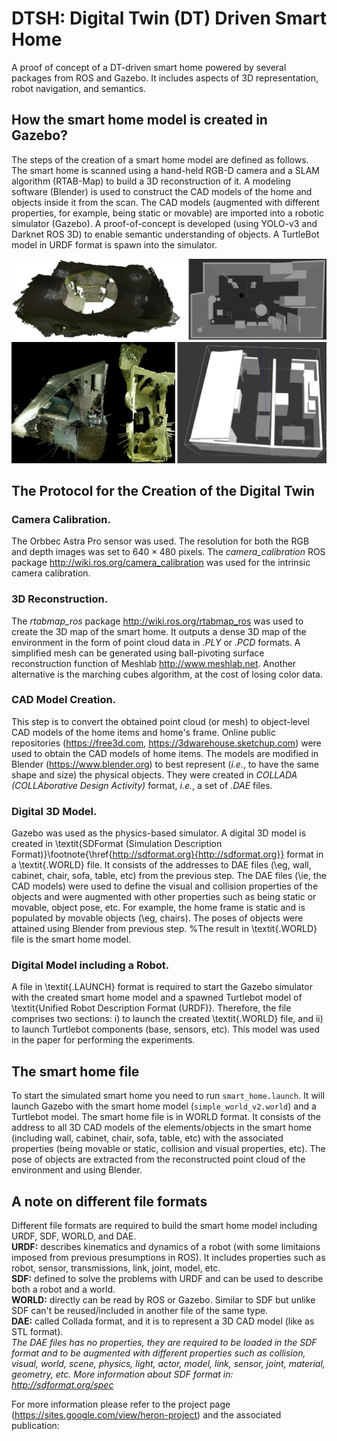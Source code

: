 # DTSH: Digital Twin (DT) Driven Smart Home

A proof of concept of a DT-driven smart home powered by several packages from ROS and Gazebo. It includes aspects of 3D representation, robot navigation, and semantics.

## How the smart home model is created in Gazebo?
The steps of the creation of a smart home model are defined as follows. 
The smart home is scanned using a hand-held RGB-D camera and a SLAM algorithm (RTAB-Map) to build a 3D reconstruction of it. 
A modeling software (Blender) is used to construct the CAD models of the home and objects inside it from the scan. The CAD models (augmented with different properties, for example, being static or movable) are imported into a robotic simulator (Gazebo). <!-- A TurtleBot model in URDF format is spawn into the simulator. --> A proof-of-concept is developed (using YOLO-v3 and Darknet ROS 3D) to enable semantic understanding of objects. A TurtleBot model in URDF format is spawn into the simulator.

![picture2](https://github.com/alirezaasvadi/DTSH/blob/main/2022-05-05%2016-07-33.png)

## The Protocol for the Creation of the Digital Twin

### Camera Calibration. 
The Orbbec Astra Pro sensor was used. 
The resolution for both the RGB and depth images was set to $640 \times 480$ pixels. The *camera_calibration* ROS package http://wiki.ros.org/camera_calibration was used for the intrinsic camera calibration.

### 3D Reconstruction. 
The *rtabmap_ros* package http://wiki.ros.org/rtabmap_ros was used to create the 3D map of the smart home. It outputs a dense 3D map of the environment in the form of point cloud data in *.PLY* or *.PCD* formats.
A simplified mesh can be generated using ball-pivoting surface reconstruction function of Meshlab http://www.meshlab.net. Another alternative is the marching cubes algorithm, at the cost of losing color data.

### CAD Model Creation. 
This step is to convert the obtained point cloud (or mesh) to object-level CAD models of the home items and home's frame.
Online public repositories (https://free3d.com, https://3dwarehouse.sketchup.com) were used to obtain the CAD models of home items. The models are modified in Blender (https://www.blender.org) to best represent (*i.e.*, to have the same shape and size) the physical objects.
They were created in *COLLADA (COLLAborative Design Activity)* format, *i.e.*, a set of *.DAE* files.

### Digital 3D Model.
Gazebo was used as the physics-based simulator. 
A digital 3D model is created in \textit{SDFormat (Simulation Description Format)}\footnote{\href{http://sdformat.org}{http://sdformat.org}} format in a \textit{.WORLD} file. 
It consists of the addresses to DAE files (\eg, wall, cabinet, chair, sofa, table, etc) from the previous step. The DAE files (\ie, the CAD models) were used to define the visual and collision properties of the objects and were augmented with other properties such as being static or movable, object pose, etc. For example, the home frame is static and is populated by movable objects (\eg, chairs). The poses of objects were attained using Blender from previous step. %The result in \textit{.WORLD} file is the smart home model.

### Digital Model including a Robot.
A file in \textit{.LAUNCH} format is required to start the Gazebo simulator with the created smart home model and a spawned Turtlebot model of \textit{Unified Robot Description Format (URDF)}.
Therefore, the file comprises two sections: i) to launch the created \textit{.WORLD} file, and ii) to launch Turtlebot components (base, sensors, etc).
This model was used in the paper for performing the experiments.


## The smart home file <!-- roslaunch turtlebot_gazebo my_turtlebot_world.launch -->
To start the simulated smart home you need to run `smart_home.launch`. It will launch Gazebo with the smart home model (`simple_world_v2.world`) and a Turtlebot model. The smart home file is in WORLD format.<!-- that can be directly read by Gazebo (it is `simple_world_v2.world` which will be loaded using the launch file). --> It consists of the address to all 3D CAD models of the elements/objects in the smart home (including wall, cabinet, chair, sofa, table, etc) with the associated properties (being movable or static, collision and visual properties, etc). The pose of objects are extracted from the reconstructed point cloud of the environment and using Blender.

<!--The output of the SLAM algorithm is a 3D point cloud (in ply format). It canbe denoised by pcdenoise function in MATLAB. It is inputted to Blender (if it is made of different rooms it can be aligned manually or semi-automatically using Align tool in Meshlab)
The smart home is composed of two main components: static parts (walls) and movable objects. -->

## A note on different file formats
Different file formats are required to build the smart home model including URDF, SDF, WORLD, and DAE.  
**URDF:** describes kinematics and dynamics of a robot (with some limitaions imposed from previous presumptions in ROS). It includes properties such as robot, sensor, transmissions, link, joint, model, etc.  
**SDF:** defined to solve the problems with URDF and can be used to describe both a robot and a world.  
**WORLD:** directly can be read by ROS or Gazebo. Similar to SDF but unlike SDF can't be reused/included in another file of the same type.  
**DAE:** called Collada format, and it is to represent a 3D CAD model (like as STL format).  
*The DAE files has no properties, they are required to be loaded in the SDF format and to be augmented with different properties such as collision, visual, world, scene, physics, light, actor, model, link, sensor, joint, material, geometry, etc. More information about SDF format in: http://sdformat.org/spec*



For more information please refer to the project page (https://sites.google.com/view/heron-project) and the associated publication:
